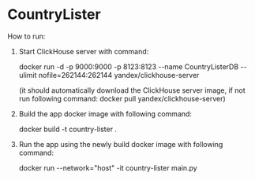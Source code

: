# CountryLister

How to run:

1) Start ClickHouse server with command: 

   docker run -d -p 9000:9000 -p 8123:8123 --name CountryListerDB --ulimit nofile=262144:262144 yandex/clickhouse-server

   (it should automatically download the ClickHouse server image, if not run following command: docker pull yandex/clickhouse-server)


2) Build the app docker image with following command:
   
   docker build -t country-lister .

3) Run the app using the newly build docker image with following command:

   docker run --network="host" -it country-lister main.py

 
